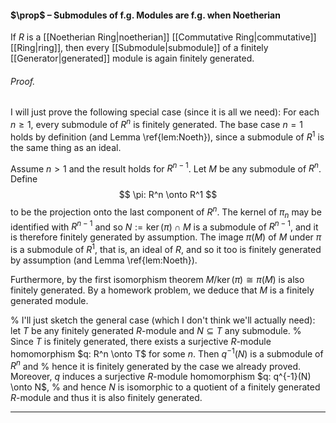 #### $\prop$ – Submodules of f.g. Modules are f.g. when Noetherian
If $R$ is a [[Noetherian Ring|noetherian]] [[Commutative Ring|commutative]] [[Ring|ring]], then every [[Submodule|submodule]] of a finitely [[Generator|generated]] module is again finitely generated.

###### *Proof.* 
I will just prove the following special case (since it is all we need): 
For each $n \geq 1$, every submodule of $R^n$ is finitely generated. The base case $n=1$ holds by definition (and Lemma \ref{lem:Noeth}), since a submodule of $R^1$ is the same thing as an ideal.

Assume $n > 1$ and the result holds for $R^{n-1}$. Let $M$ be any submodule of $R^n$. Define
$$
\pi: R^n \onto R^1
$$
to be the projection onto the last component of $R^n$. The kernel of $\pi_n$ may be identified with $R^{n-1}$ and so $N := \ker(\pi) \cap M$ is a submodule of $R^{n-1}$, and it is therefore finitely generated by assumption.  The image $\pi(M)$ of $M$ under $\pi$ is a submodule of $R^1$, that is, an ideal of $R$, and so it too is finitely generated by assumption (and Lemma \ref{lem:Noeth}).

Furthermore, by the first isomorphism theorem $M/\ker(\pi)\cong \pi(M)$ is also finitely generated. By a homework problem, we deduce that $M$ is a finitely generated module.

% I'll just sketch the general case (which I don't think we'll actually need): let $T$ be any finitely generated $R$-module and $N \subseteq T$ any submodule.
% Since $T$ is finitely generated, there exists a surjective $R$-module homomorphism $q: R^n \onto T$ for some $n$. Then $q^{-1}(N)$ is a submodule of $R^n$ and
% hence it is finitely generated by the case we already proved. Moreover, $q$ induces a surjective $R$-module homomorphism $q: q^{-1}(N) \onto N$,
% and hence $N$ is isomorphic to a quotient of a finitely generated $R$-module and thus it is also finitely generated.
***